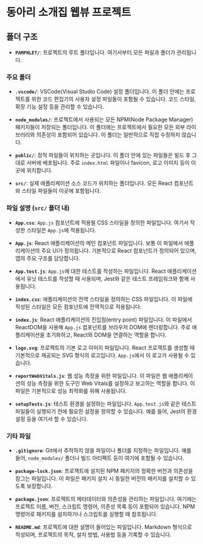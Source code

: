 # 동아리 소개집 웹뷰 프로젝트

## 폴더 구조

- **`PAMPHLET/`**: 프로젝트의 루트 폴더입니다. 여기서부터 모든 파일과 폴더가 관리됩니다.

### 주요 폴더

- **`.vscode/`**: VSCode(Visual Studio Code) 설정 폴더입니다. 이 폴더 안에는 프로젝트를 위한 코드 편집기의 사용자 설정 파일들이 포함될 수 있습니다. 코드 스타일, 확장 기능 설정 등을 관리할 수 있습니다.

- **`node_modules/`**: 프로젝트에서 사용되는 모든 NPM(Node Package Manager) 패키지들이 저장되는 폴더입니다. 이 폴더에는 프로젝트에서 필요한 모든 외부 라이브러리와 의존성이 포함되어 있습니다. 이 폴더는 일반적으로 직접 수정하지 않습니다.

- **`public/`**: 정적 파일들이 위치하는 곳입니다. 이 폴더 안에 있는 파일들은 빌드 후 그대로 서버에 배포됩니다. 주로 `index.html` 파일이나 favicon, 로고 이미지 등이 이곳에 위치합니다.

- **`src/`**: 실제 애플리케이션 소스 코드가 위치하는 폴더입니다. 모든 React 컴포넌트와 스타일 파일들이 이곳에 포함됩니다.

### 파일 설명 (`src/` 폴더 내)

- **`App.css`**: `App.js` 컴포넌트에 적용될 CSS 스타일을 정의한 파일입니다. 여기서 작성한 스타일은 `App.js`에 적용됩니다.

- **`App.js`**: React 애플리케이션의 메인 컴포넌트 파일입니다. 보통 이 파일에서 애플리케이션의 주요 UI가 정의됩니다. 기본적으로 React 컴포넌트가 정의되어 있으며, 앱의 주요 구조를 담당합니다.

- **`App.test.js`**: `App.js`에 대한 테스트를 작성하는 파일입니다. React 애플리케이션에서 유닛 테스트를 작성할 때 사용되며, Jest와 같은 테스트 프레임워크와 함께 사용됩니다.

- **`index.css`**: 애플리케이션의 전역 스타일을 정의하는 CSS 파일입니다. 이 파일에 작성된 스타일은 모든 컴포넌트에 전역적으로 적용됩니다.

- **`index.js`**: React 애플리케이션의 진입점(entry point) 파일입니다. 이 파일에서 ReactDOM을 사용해 `App.js` 컴포넌트를 브라우저 DOM에 렌더링합니다. 주로 애플리케이션을 초기화하고, React와 DOM을 연결하는 역할을 합니다.

- **`logo.svg`**: 프로젝트의 기본 로고 이미지 파일입니다. React 프로젝트를 생성할 때 기본적으로 제공되는 SVG 형식의 로고입니다. `App.js`에서 이 로고가 사용될 수 있습니다.

- **`reportWebVitals.js`**: 웹 성능 측정을 위한 파일입니다. 이 파일은 웹 애플리케이션의 성능 측정을 위한 도구인 Web Vitals를 설정하고 보고하는 역할을 합니다. 이 파일은 기본적으로 성능 최적화를 위해 사용됩니다.

- **`setupTests.js`**: 테스트 환경을 설정하는 파일입니다. `App.test.js`와 같은 테스트 파일들이 실행되기 전에 필요한 설정을 정의할 수 있습니다. 예를 들어, Jest의 환경 설정 등을 여기서 할 수 있습니다.

### 기타 파일

- **`.gitignore`**: Git에서 추적하지 않을 파일이나 폴더를 지정하는 파일입니다. 예를 들어, `node_modules/` 폴더나 빌드 아티팩트 등이 여기에 포함될 수 있습니다.

- **`package-lock.json`**: 프로젝트에 설치된 NPM 패키지의 정확한 버전과 의존성을 잠그는 파일입니다. 이 파일은 패키지 설치 시 동일한 버전의 패키지를 설치할 수 있도록 보장합니다.

- **`package.json`**: 프로젝트의 메타데이터와 의존성을 관리하는 파일입니다. 여기에는 프로젝트 이름, 버전, 스크립트 명령어, 의존성 목록 등이 포함되어 있습니다. NPM 명령어로 패키지를 설치하거나 스크립트를 실행할 때 참조됩니다.

- **`README.md`**: 프로젝트에 대한 설명이 들어있는 파일입니다. Markdown 형식으로 작성되며, 프로젝트의 목적, 설치 방법, 사용법 등을 기록할 수 있습니다.